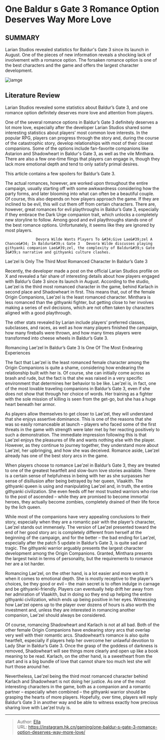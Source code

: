 # One Baldur s Gate 3 Romance Option Deserves Way More Love


## SUMMARY 



  Larian Studios revealed statistics for Baldur&#39;s Gate 3 since its launch in August.   One of the pieces of new information reveals a shocking lack of involvement with a romance option.   The forsaken romance option is one of the best characters and the game and offers the largest character development.  

![iamge](https://static1.srcdn.com/wordpress/wp-content/uploads/2023/12/one-baldur-s-gate-3-romance-option-deserves-way-more-love.png)

## Literature Review

Larian Studios revealed some statistics about Baldur’s Gate 3, and one romance option definitely deserves more love and attention from players.




One of the several romance options in Baldur’s Gate 3 definitely deserves a lot more love, especially after the developer Larian Studios shared some interesting statistics about players’ most common love interests. In the popular RPG, players can progress through the story and, during the course of the catastrophic story, develop relationships with most of their closest companions. Some of the options include fan-favorite companions like Astarion and Shadowheart in Baldur&#39;s Gate 3, as well as the vile Minthara. There are also a few one-time flings that players can engage in, though they lack more emotional depth and tend to only satisfy primal desires.




This article contains a few spoilers for Baldur’s Gate 3.

The actual romances, however, are worked upon throughout the entire campaign, usually starting off with some awkwardness considering how the party forms, and later blooming into what can often be a beautiful couple. Of course, this also depends on how players approach the game. If they are inclined to be evil, this will cut them off from certain characters. There are, however, great romances for evil playthroughs in Baldur’s Gate 3, especially if they embrace the Dark Urge companion trait, which unlocks a completely new storyline to follow. Among good and evil playthroughs stands one of the best romance options. Unfortunately, it seems like they are ignored by most players.

                  Devora Wilde Wants Players To &#34;Give Lae&#39;zel A Chance&#34; In Baldur&#39;s Gate 3   Devora Wilde discusses playing githyanki companion Lae&#39;zel, the complexity of Baldur&#39;s Gate 3&#39;s narrative and githyanki culture clashes.    


 Lae’zel Is Only The Third Most Romanced Character In Baldur’s Gate 3 
         




Recently, the developer made a post on the official Larian Studios profile on X and revealed a fair share of interesting details about how players engaged with Baldur’s Gate 3 since its launch in August. According to the studio, Lae’zel is the third most romanced character in the game, behind Karlach in second place and Shadowheart in first. This means that, out of the female Origin Companions, Lae’zel is the least romanced character. Minthara is less romanced than the githyanki fighter, but getting close to her involves making a series of evil decisions, which are not often taken by characters aligned with a good playthrough.



The other stats revealed by Larian include players’ preferred classes, subclasses, and races, as well as how many players finished the campaign, how many fireballs were thrown, and how many times players were transformed into cheese wheels in Baldur’s Gate 3.






 Romancing Lae’zel In Baldur’s Gate 3 Is One Of The Most Endearing Experiences 
          




The fact that Lae’zel is the least romanced female character among the Origin Companions is quite a shame, considering how endearing the relationship built with her is. Of course, she can initially come across as brash and rude, but the fact is that she was raised in a very specific environment that determines her behavior to be like. Lae’zel is, in fact, one of the most lovable traveling companions in Baldur’s Gate 3, even if she does not show that through her choice of words. Her training as a fighter with the sole mission of killing is seen from the get-go, but she has a huge heart beneath her armor.

As players allow themselves to get closer to Lae’zel, they will understand that she enjoys assertive dominance. This is one of the reasons that she was so easily romanceable at launch – players who faced some of the first threats in the game with strength were later met by her reacting positively to such a demonstration. The immediate impression following this is that Lae’zel enjoys the pleasures of life and wants nothing else with the player. However, as they continue to journey together, they understand more about Lae’zel, her upbringing, and how she was deceived. Romance aside, Lae’zel already has one of the best story arcs in the game.




When players choose to romance Lae’zel in Baldur’s Gate 3, they are treated to one of the greatest heartfelt and slow-burn love stories available. There is a certain sense of helpfulness in being with her as she surpasses her sense of disillusion after being betrayed by her queen, Vlaakith. The githyanki queen is using and manipulating Lae’zel and, in truth, the entire githyanki civilization. She even feeds off her most trusted warriors who rise to the post of ascended – while they are promised to become immortal heroes, they actually become zombies, completely drained of their life force by the lich queen.

While most of the companions have very appealing conclusions to their story, especially when they are a romantic pair with the player’s character, Lae’zel stands out immensely. The version of Lae’zel presented toward the end of her good story arc is completely different from herself at the beginning of the campaign, and for the better – the bad ending for Lae’zel, especially after the patch 5 update in Baldur’s Gate 3, is quite sad and tragic. The githyanki warrior arguably presents the largest character development among the Origin Companions. Granted, Minthara presents the largest twist in terms of personality, but the requirements to romance her are a lot harder.




Romancing Lae’zel, on the other hand, is a lot easier and more worth it when it comes to emotional depth. She is mostly receptive to the player’s choices, be they good or evil – the main secret is to often indulge in carnage and be githyanki-friendly. Players can eventually help drift her away from her admiration of Vlaakith, but in doing so they end up helping the entire githyanki civilization, which ends up being positive in her eyes. Witnessing how Lae’zel opens up to the player over dozens of hours is also worth the investment and, unless they are interested in romancing another companion, Lae’zel should always be considered.

Of course, romancing Shadowheart and Karlach is not at all bad. Both of the other female Origin Companions have endearing story arcs that overlap very well with their romantic arcs. Shadowheart’s romance is also quite heartfelt, especially if players help her overcome her unlawful devotion to Lady Shar in Baldur’s Gate 3. Once the grasp of the goddess of darkness is removed, Shadowheart will see things more clearly and open up like a book meaning to be read. Karlach, on the other hand, is a sweetheart from the start and is a big bundle of love that cannot share too much lest she will hurt those around her.




Nevertheless, Lae’zel being the third most romanced character behind Karlach and Shadowheart is not doing her justice. As one of the most interesting characters in the game, both as a companion and a romantic partner – especially when combined – the githyanki warrior should be grasping the hearts of more players. Hopefully, over time, players will reply Baldur’s Gate 3 in another way and be able to witness exactly how precious sharing love with Lae’zel truly is.



---

> Author: [Ella](https://instagram.hk.cn/)  
> URL: https://instagram.hk.cn/gaming/one-baldur-s-gate-3-romance-option-deserves-way-more-love/  

